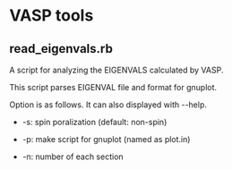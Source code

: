 # VASP tools


## read_eigenvals.rb


 A script for analyzing the EIGENVALS calculated by VASP.

This script parses EIGENVAL file and format for gnuplot.

Option is as follows. It can also displayed with --help. 

* -s:  spin poralization (default: non-spin)

* -p:  make script for gnuplot (named as plot.in)

* -n:  number of each section 


